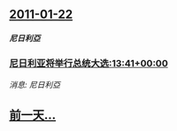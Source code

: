 ## [2011-01-22](/news/2011/01/22/index.md)

##### 尼日利亞
### [尼日利亚将举行总统大选:13:41+00:00](/news/2011/01/22/尼日利亚将举行总统大选-13-41-00-00.md)
_消息: 尼日利亞_

## [前一天...](/news/2011/01/21/index.md)

